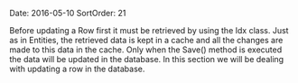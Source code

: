Date: 2016-05-10
SortOrder: 21

Before updating a Row first it must be retrieved by using the Idx class. Just as in Entities, the retrieved data is kept in a cache and all the changes are made to this data in the cache. Only when the Save() method is executed the data will be updated in the database. In this section we will be dealing with updating a row in the database.
